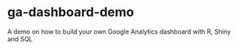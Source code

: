 # ga-dashboard-demo
A demo on how to build your own Google Analytics dashboard with R, Shiny and SQL

